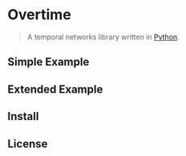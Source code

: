 # Overtime
> A temporal networks library written in [Python](https://www.python.org/).


## Simple Example



## Extended Example



## Install



## License


